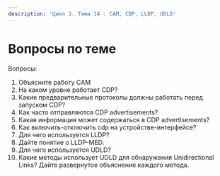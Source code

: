 ```yaml
---
description: 'Цикл 3. Тема 14 : СAM, CDP, LLDP, UDLD'
---
```


# Вопросы по теме

Вопросы:  
1. Объясните работу CAM  
2. На каком уровне работает CDP?  
3. Какие предварительные протоколы должны работать перед запуском CDP?  
4. Как часто отправляются CDP advertisements?  
5. Какая информация может содержаться в CDP advertisements?  
6. Как включить-отключить cdp на устройстве-интерфейсе?  
7. Для чего используется LLDP?  
8. Дайте понятие о LLDP-MED.  
9. Для чего используется UDLD?  
10. Какие методы использует UDLD для обнаружения Unidirectional Links? Дайте развернутое объяснение каждого метода.  


